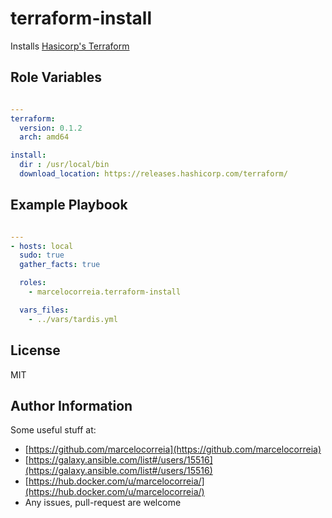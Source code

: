 # terraform-install

Installs [Hasicorp's Terraform](https://terraform.io)



## Role Variables
```yml

---
terraform:
  version: 0.1.2
  arch: amd64

install:
  dir : /usr/local/bin
  download_location: https://releases.hashicorp.com/terraform/

```


Example Playbook
----------------
```yml

---
- hosts: local
  sudo: true
  gather_facts: true

  roles:
    - marcelocorreia.terraform-install

  vars_files:
    - ../vars/tardis.yml

```

License
-------

MIT

Author Information
------------------
Some useful stuff at:
  - [https://github.com/marcelocorreia](https://github.com/marcelocorreia)
  - [https://galaxy.ansible.com/list#/users/15516](https://galaxy.ansible.com/list#/users/15516)
  - [https://hub.docker.com/u/marcelocorreia/](https://hub.docker.com/u/marcelocorreia/)
  - Any issues, pull-request are welcome
